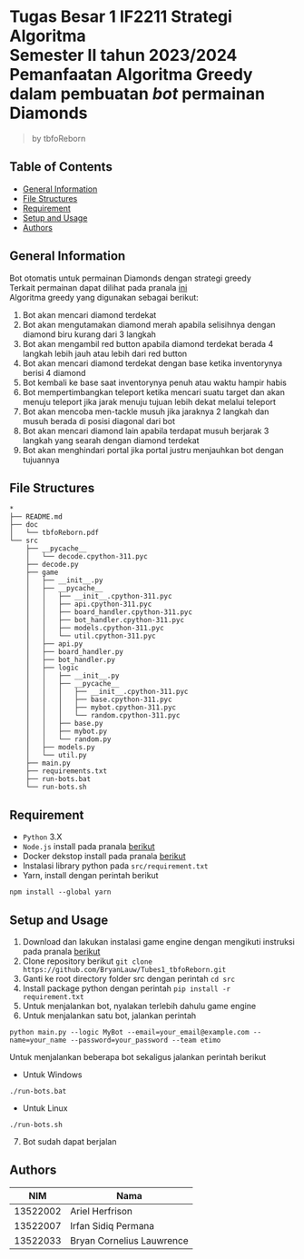 # Tugas Besar 1 IF2211 Strategi Algoritma<br>Semester II tahun 2023/2024<br>Pemanfaatan Algoritma Greedy dalam pembuatan _bot_ permainan Diamonds

> by tbfoReborn

## Table of Contents

- [General Information](#general-information)
- [File Structures](#file-structures)
- [Requirement](#requirement)
- [Setup and Usage](#setup-and-usage)
- [Authors](#authors)

## General Information

Bot otomatis untuk permainan Diamonds dengan strategi greedy<br>
Terkait permainan dapat dilihat pada pranala [ini](https://informatika.stei.itb.ac.id/~rinaldi.munir/Stmik/2023-2024/Tubes1-Stima-2024.pdf)<br>
Algoritma greedy yang digunakan sebagai berikut:

1. Bot akan mencari diamond terdekat
2. Bot akan mengutamakan diamond merah apabila selisihnya dengan diamond biru kurang dari 3 langkah
3. Bot akan mengambil red button apabila diamond terdekat berada 4 langkah lebih jauh atau lebih dari red button
4. Bot akan mencari diamond terdekat dengan base ketika inventorynya berisi 4 diamond
5. Bot kembali ke base saat inventorynya penuh atau waktu hampir habis
6. Bot mempertimbangkan teleport ketika mencari suatu target dan akan menuju teleport jika jarak menuju tujuan lebih dekat melalui teleport
7. Bot akan mencoba men-tackle musuh jika jaraknya 2 langkah dan musuh berada di posisi diagonal dari bot
8. Bot akan mencari diamond lain apabila terdapat musuh berjarak 3 langkah yang searah dengan diamond terdekat
9. Bot akan menghindari portal jika portal justru menjauhkan bot dengan tujuannya

## File Structures
```
*
├── README.md
├── doc
│   └── tbfoReborn.pdf
└── src
    ├── __pycache__
    │   └── decode.cpython-311.pyc
    ├── decode.py
    ├── game
    │   ├── __init__.py
    │   ├── __pycache__
    │   │   ├── __init__.cpython-311.pyc
    │   │   ├── api.cpython-311.pyc
    │   │   ├── board_handler.cpython-311.pyc
    │   │   ├── bot_handler.cpython-311.pyc
    │   │   ├── models.cpython-311.pyc
    │   │   └── util.cpython-311.pyc
    │   ├── api.py
    │   ├── board_handler.py
    │   ├── bot_handler.py
    │   ├── logic
    │   │   ├── __init__.py
    │   │   ├── __pycache__
    │   │   │   ├── __init__.cpython-311.pyc
    │   │   │   ├── base.cpython-311.pyc
    │   │   │   ├── mybot.cpython-311.pyc
    │   │   │   └── random.cpython-311.pyc
    │   │   ├── base.py
    │   │   ├── mybot.py
    │   │   └── random.py
    │   ├── models.py
    │   └── util.py
    ├── main.py
    ├── requirements.txt
    ├── run-bots.bat
    └── run-bots.sh
```

## Requirement

- `Python` 3.X
- `Node.js` install pada pranala [berikut](https://nodejs.org/en)
- Docker dekstop install pada pranala [berikut](https://www.docker.com/products/docker-desktop/)
- Instalasi library python pada `src/requirement.txt`
- Yarn, install dengan perintah berikut
```
npm install --global yarn
```

## Setup and Usage

1. Download dan lakukan instalasi game engine dengan mengikuti instruksi pada pranala [berikut](https://github.com/haziqam/tubes1-IF2211-game-engine/releases/tag/v1.1.0)
2. Clone repository berikut `git clone https://github.com/BryanLauw/Tubes1_tbfoReborn.git`
3. Ganti ke root directory folder src dengan perintah `cd src`
4. Install package python dengan perintah `pip install -r requirement.txt`
5. Untuk menjalankan bot, nyalakan terlebih dahulu game engine
6. Untuk menjalankan satu bot, jalankan perintah

```
python main.py --logic MyBot --email=your_email@example.com --name=your_name --password=your_password --team etimo
```

Untuk menjalankan beberapa bot sekaligus jalankan perintah berikut
- Untuk Windows
```
./run-bots.bat
```
- Untuk Linux
```
./run-bots.sh
```
7. Bot sudah dapat berjalan

## Authors

| NIM      | Nama                      |
| -------- | ------------------------- |
| 13522002 | Ariel Herfrison           |
| 13522007 | Irfan Sidiq Permana       |
| 13522033 | Bryan Cornelius Lauwrence |
